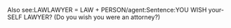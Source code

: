 Also see:LAWLAWYER = LAW + PERSON/agent:Sentence:YOU WISH your-SELF LAWYER? (Do you wish you were an attorney?)